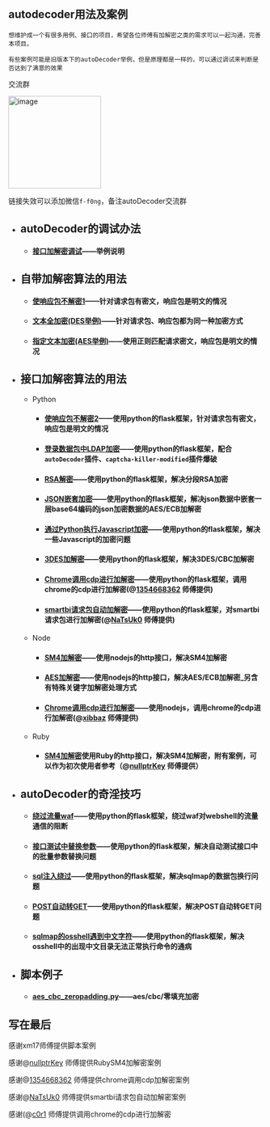 ## autodecoder用法及案例

	想维护成一个有很多用例、接口的项目，希望各位师傅有加解密之类的需求可以一起沟通，完善本项目。

	有些案例可能是旧版本下的autoDecoder举例，但是原理都是一样的，可以通过调试来判断是否达到了满意的效果

交流群

<img width="183" alt="image" src="https://user-images.githubusercontent.com/48286013/220634169-ddefd4b2-d967-4a85-8b28-b626ba366742.png">

链接失效可以添加微信`f-f0ng`，备注autoDecoder交流群

- ## autoDecoder的调试办法
  - #### [接口加解密调试](https://github.com/f0ng/autoDecoder-usages/blob/main/autoDecoder%E7%9A%84%E8%B0%83%E8%AF%95%E5%8A%9E%E6%B3%95/%E6%8E%A5%E5%8F%A3%E5%8A%A0%E8%A7%A3%E5%AF%86%E8%B0%83%E8%AF%95/%E6%8E%A5%E5%8F%A3%E5%8A%A0%E8%A7%A3%E5%AF%86%E8%B0%83%E8%AF%95.md)——举例说明
- ## 自带加解密算法的用法
	- #### [使响应包不解密1](https://github.com/f0ng/autoDecoder-usages/blob/main/%E8%87%AA%E5%B8%A6%E5%8A%A0%E8%A7%A3%E5%AF%86%E7%AE%97%E6%B3%95%E7%9A%84%E7%94%A8%E6%B3%95/%E4%BD%BF%E5%93%8D%E5%BA%94%E5%8C%85%E4%B8%8D%E8%A7%A3%E5%AF%861/%E4%BD%BF%E5%93%8D%E5%BA%94%E5%8C%85%E4%B8%8D%E8%A7%A3%E5%AF%861.md)——针对请求包有密文，响应包是明文的情况
	- #### [文本全加密(DES举例)](https://github.com/f0ng/autoDecoder-usages/blob/main/%E8%87%AA%E5%B8%A6%E5%8A%A0%E8%A7%A3%E5%AF%86%E7%AE%97%E6%B3%95%E7%9A%84%E7%94%A8%E6%B3%95/%E6%96%87%E6%9C%AC%E5%85%A8%E5%8A%A0%E5%AF%86/%E6%96%87%E6%9C%AC%E5%85%A8%E5%8A%A0%E5%AF%86.md)——针对请求包、响应包都为同一种加密方式
	- #### [指定文本加密(AES举例)](https://github.com/f0ng/autoDecoder-usages/blob/main/%E8%87%AA%E5%B8%A6%E5%8A%A0%E8%A7%A3%E5%AF%86%E7%AE%97%E6%B3%95%E7%9A%84%E7%94%A8%E6%B3%95/%E6%8C%87%E5%AE%9A%E6%96%87%E6%9C%AC%E5%8A%A0%E5%AF%86/%E6%8C%87%E5%AE%9A%E6%96%87%E6%9C%AC%E5%8A%A0%E5%AF%86.md)——使用正则匹配请求密文，响应包是明文的情况
- ## 接口加解密算法的用法
	- Python
		- #### [使响应包不解密2](https://github.com/f0ng/autoDecoder-usages/blob/main/%E6%8E%A5%E5%8F%A3%E5%8A%A0%E8%A7%A3%E5%AF%86%E7%AE%97%E6%B3%95%E7%9A%84%E7%94%A8%E6%B3%95/Python/%E4%BD%BF%E5%93%8D%E5%BA%94%E5%8C%85%E4%B8%8D%E8%A7%A3%E5%AF%862/%E4%BD%BF%E5%93%8D%E5%BA%94%E5%8C%85%E4%B8%8D%E8%A7%A3%E5%AF%862.md)——使用python的flask框架，针对请求包有密文，响应包是明文的情况
		- #### [登录数据包中LDAP加密](https://github.com/f0ng/autoDecoder-usages/blob/main/%E6%8E%A5%E5%8F%A3%E5%8A%A0%E8%A7%A3%E5%AF%86%E7%AE%97%E6%B3%95%E7%9A%84%E7%94%A8%E6%B3%95/Python/%E7%99%BB%E5%BD%95%E5%8F%A3%E7%88%86%E7%A0%B4%E4%B9%8Bldap%E7%9A%84md5%E5%8A%A0%E5%AF%86/%E7%99%BB%E5%BD%95%E5%8F%A3%E7%88%86%E7%A0%B4%E4%B9%8Bldap%E7%9A%84md5%E5%8A%A0%E5%AF%86.md)——使用python的flask框架，配合`autoDecoder`插件、`captcha-killer-modified`插件爆破
		- #### [RSA解密](https://github.com/f0ng/autoDecoder-usages/blob/main/%E6%8E%A5%E5%8F%A3%E5%8A%A0%E8%A7%A3%E5%AF%86%E7%AE%97%E6%B3%95%E7%9A%84%E7%94%A8%E6%B3%95/Python/RSA%E8%A7%A3%E5%AF%86/RSA%E8%A7%A3%E5%AF%86.md)——使用python的flask框架，解决分段RSA加密
		- #### [JSON嵌套加密](https://github.com/f0ng/autoDecoder-usages/blob/main/%E6%8E%A5%E5%8F%A3%E5%8A%A0%E8%A7%A3%E5%AF%86%E7%AE%97%E6%B3%95%E7%9A%84%E7%94%A8%E6%B3%95/Python/JSON%E5%B5%8C%E5%A5%97%E5%8A%A0%E5%AF%86/JSON%E5%B5%8C%E5%A5%97%E5%8A%A0%E5%AF%86.md)——使用python的flask框架，解决json数据中嵌套一层base64编码的json加密数据的AES/ECB加解密
		- #### [通过Python执行Javascript加密](https://github.com/f0ng/autoDecoder-usages/blob/main/%E6%8E%A5%E5%8F%A3%E5%8A%A0%E8%A7%A3%E5%AF%86%E7%AE%97%E6%B3%95%E7%9A%84%E7%94%A8%E6%B3%95/Python/%E9%80%9A%E8%BF%87py%E6%89%A7%E8%A1%8Cjs%E5%8A%A0%E5%AF%86/%E9%80%9A%E8%BF%87py%E6%89%A7%E8%A1%8Cjs%E5%8A%A0%E5%AF%86.md)——使用python的flask框架，解决一些Javascript的加密问题
		- #### [3DES加解密](https://github.com/f0ng/autoDecoder-usages/blob/main/%E6%8E%A5%E5%8F%A3%E5%8A%A0%E8%A7%A3%E5%AF%86%E7%AE%97%E6%B3%95%E7%9A%84%E7%94%A8%E6%B3%95/Python/3DES%E5%8A%A0%E5%AF%86/3DES%E5%8A%A0%E5%AF%86.md)——使用python的flask框架，解决3DES/CBC加解密
		- #### [Chrome调用cdp进行加解密](https://github.com/f0ng/autoDecoder-usages/blob/main/%E6%8E%A5%E5%8F%A3%E5%8A%A0%E8%A7%A3%E5%AF%86%E7%AE%97%E6%B3%95%E7%9A%84%E7%94%A8%E6%B3%95/Python/chrome%E4%B8%ADcdp%E8%B0%83%E7%94%A8%E5%8A%A0%E8%A7%A3%E5%AF%86/chrome%E4%B8%ADcdp%E8%B0%83%E7%94%A8%E5%8A%A0%E8%A7%A3%E5%AF%86.md)——使用python的flask框架，调用chrome的cdp进行加解密(@[1354668362](https://github.com/1354668362) 师傅提供)
		- #### [smartbi请求包自动加解密](https://github.com/f0ng/autoDecoder-usages/blob/main/%E6%8E%A5%E5%8F%A3%E5%8A%A0%E8%A7%A3%E5%AF%86%E7%AE%97%E6%B3%95%E7%9A%84%E7%94%A8%E6%B3%95/Python/smartbi%E8%AF%B7%E6%B1%82%E5%8C%85%E8%87%AA%E5%8A%A8%E5%8A%A0%E8%A7%A3%E5%AF%86/%E4%BD%BF%E7%94%A8burp%E6%8F%92%E4%BB%B6autoDecoder%E5%AE%9E%E7%8E%B0%E5%AF%B9smartbi%E8%AF%B7%E6%B1%82%E5%8C%85%E8%87%AA%E5%8A%A8%E5%8A%A0%E8%A7%A3%E5%AF%86.md)——使用python的flask框架，对smartbi请求包进行加解密(@[NaTsUk0](https://github.com/NaTsUk0) 师傅提供)
	- Node
		- #### [SM4加解密](https://github.com/f0ng/autoDecoder-usages/blob/main/%E6%8E%A5%E5%8F%A3%E5%8A%A0%E8%A7%A3%E5%AF%86%E7%AE%97%E6%B3%95%E7%9A%84%E7%94%A8%E6%B3%95/Node/sm4%E5%8A%A0%E5%AF%86/sm4%E5%8A%A0%E5%AF%86.md)——使用nodejs的http接口，解决SM4加解密
		- #### [AES加解密](https://github.com/f0ng/autoDecoder-usages/blob/main/%E6%8E%A5%E5%8F%A3%E5%8A%A0%E8%A7%A3%E5%AF%86%E7%AE%97%E6%B3%95%E7%9A%84%E7%94%A8%E6%B3%95/Node/AES%E5%8A%A0%E5%AF%86/AES%E5%8A%A0%E5%AF%86.md)——使用nodejs的http接口，解决AES/ECB加解密_另含有特殊关键字加解密处理方式
		- #### [Chrome调用cdp进行加解密](https://github.com/f0ng/autoDecoder-usages/blob/main/%E6%8E%A5%E5%8F%A3%E5%8A%A0%E8%A7%A3%E5%AF%86%E7%AE%97%E6%B3%95%E7%9A%84%E7%94%A8%E6%B3%95/Node/chrome%20cdp%E5%8A%A0%E8%A7%A3%E5%AF%86/chrome%20cdp%20%E5%8A%A0%E8%A7%A3%E5%AF%86.md)——使用nodejs，调用chrome的cdp进行加解密(@[xibbaz](https://github.com/c0r1) 师傅提供)
	- Ruby
		- #### [SM4加解密](https://github.com/f0ng/autoDecoder-usages/blob/main/%E6%8E%A5%E5%8F%A3%E5%8A%A0%E8%A7%A3%E5%AF%86%E7%AE%97%E6%B3%95%E7%9A%84%E7%94%A8%E6%B3%95/Ruby/SM4_Base64/sm4_base64.md)使用Ruby的http接口，解决SM4加解密，附有案例，可以作为初次使用者参考（@[nullptrKey](https://www.github.com/nullptrKey) 师傅提供）
- ## autoDecoder的奇淫技巧
	- #### [绕过流量waf](https://github.com/f0ng/autoDecoder-usages/blob/main/autoDecoder%E7%9A%84%E5%A5%87%E6%B7%AB%E6%8A%80%E5%B7%A7/%E7%BB%95%E8%BF%87%E6%B5%81%E9%87%8Fwaf/%E7%BB%95%E8%BF%87%E6%B5%81%E9%87%8Fwaf.md)——使用python的flask框架，绕过waf对webshell的流量通信的阻断
	- #### [接口测试中替换参数](https://github.com/f0ng/autoDecoder-usages/blob/main/autoDecoder%E7%9A%84%E5%A5%87%E6%B7%AB%E6%8A%80%E5%B7%A7/%E6%9B%BF%E6%8D%A2%E5%8F%82%E6%95%B0/%E6%9B%BF%E6%8D%A2%E5%8F%82%E6%95%B0.md)——使用python的flask框架，解决自动测试接口中的批量参数替换问题
	- #### [sql注入绕过](https://github.com/f0ng/autoDecoder-usages/blob/main/autoDecoder%E7%9A%84%E5%A5%87%E6%B7%AB%E6%8A%80%E5%B7%A7/sql%E6%B3%A8%E5%85%A5%E7%BB%95%E8%BF%87%E4%B9%8Bsqlmap%E7%9A%84%E6%95%B0%E6%8D%AE%E5%8C%85%E6%8D%A2%E8%A1%8C%E9%97%AE%E9%A2%98/sql%E6%B3%A8%E5%85%A5%E7%BB%95%E8%BF%87%E4%B9%8Bsqlmap%E7%9A%84%E6%95%B0%E6%8D%AE%E5%8C%85%E6%8D%A2%E8%A1%8C%E9%97%AE%E9%A2%98.md)——使用python的flask框架，解决sqlmap的数据包换行问题
	- #### [POST自动转GET](https://github.com/f0ng/autoDecoder-usages/blob/main/autoDecoder%E7%9A%84%E5%A5%87%E6%B7%AB%E6%8A%80%E5%B7%A7/POST%E8%BD%ACGET/POST%E8%BD%ACGET.md)——使用python的flask框架，解决POST自动转GET问题 
	- #### [sqlmap的osshell遇到中文字符](https://github.com/f0ng/autoDecoder-usages/blob/main/autoDecoder%E7%9A%84%E5%A5%87%E6%B7%AB%E6%8A%80%E5%B7%A7/sqlmap%E7%9A%84osshell%E9%81%87%E5%88%B0%E4%B8%AD%E6%96%87%E5%AD%97%E7%AC%A6%E6%83%85%E5%86%B5/sqlmap%E7%9A%84osshell%E9%81%87%E5%88%B0%E4%B8%AD%E6%96%87%E5%AD%97%E7%AC%A6%E6%83%85%E5%86%B5.md)——使用python的flask框架，解决osshell中的出现中文目录无法正常执行命令的通病
- ## 脚本例子
  - #### [aes_cbc_zeropadding.py](https://github.com/f0ng/autoDecoder-usages/blob/main/%E5%8A%A0%E8%A7%A3%E5%AF%86%E4%BB%A3%E7%A0%81%E4%BE%8B%E5%AD%90/aes_cbc_zeropadding.py)——aes/cbc/零填充加密

## 写在最后
感谢xm17师傅提供脚本案例

感谢@[nullptrKey](https://www.github.com/nullptrKey) 师傅提供RubySM4加解密案例

感谢@[1354668362](https://github.com/1354668362) 师傅提供chrome调用cdp加解密案例

感谢@[NaTsUk0](https://github.com/NaTsUk0) 师傅提供smartbi请求包自动加解密案例

感谢(@[c0r1](https://github.com/c0r1) 师傅提供调用chrome的cdp进行加解密
